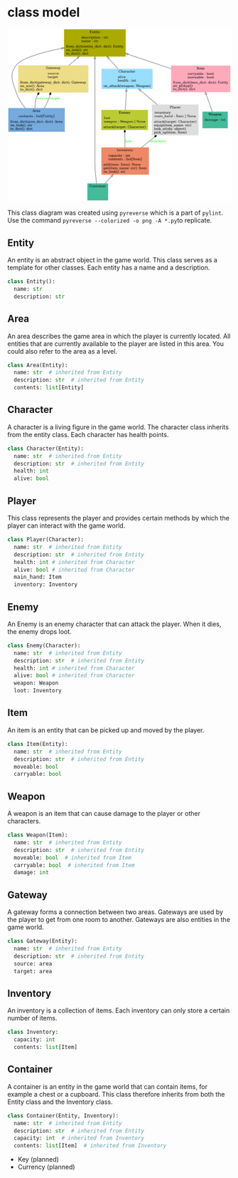 # class model

![class diagram](classes.png "class diagram")

This class diagram was created using `pyreverse` which is a part of `pylint`. Use the command `pyreverse --colorized -o png -A *.py`to replicate.

## Entity

An entity is an abstract object in the game world. This class serves as a template for other classes. Each entity has a name and a description.

```python
class Entity():
  name: str
  description: str
```

## Area

An area describes the game area in which the player is currently located. All entities that are currently available to the player are listed in this area. You could also refer to the area as a level.

```python
class Area(Entity):
  name: str  # inherited from Entity
  description: str  # inherited from Entity
  contents: list[Entity]
```

## Character

A character is a living figure in the game world. The character class inherits from the entity class. Each character has health points.

```python
class Character(Entity):
  name: str  # inherited from Entity
  description: str  # inherited from Entity
  health: int
  alive: bool
```

## Player

This class represents the player and provides certain methods by which the player can interact with the game world.

```python
class Player(Character):
  name: str  # inherited from Entity
  description: str  # inherited from Entity
  health: int # inherited from Character
  alive: bool # inherited from Character
  main_hand: Item
  inventory: Inventory
```

## Enemy

An Enemy is an enemy character that can attack the player. When it dies, the enemy drops loot.

```python
class Enemy(Character):
  name: str  # inherited from Entity
  description: str  # inherited from Entity
  health: int # inherited from Character
  alive: bool # inherited from Character
  weapon: Weapon
  loot: Inventory
```

## Item

An item is an entity that can be picked up and moved by the player.

```python
class Item(Entity):
  name: str  # inherited from Entity
  description: str  # inherited from Entity
  moveable: bool
  carryable: bool
```

## Weapon

A weapon is an item that can cause damage to the player or other characters.

```python
class Weapon(Item):
  name: str  # inherited from Entity
  description: str  # inherited from Entity
  moveable: bool  # inherited from Item
  carryable: bool  # inherited from Item
  damage: int
```

## Gateway

A gateway forms a connection between two areas. Gateways are used by the player to get from one room to another. Gateways are also entities in the game world.

```python
class Gateway(Entity):
  name: str  # inherited from Entity
  description: str  # inherited from Entity
  source: area
  target: area
```

## Inventory

An inventory is a collection of items. Each inventory can only store a certain number of items.

```python
class Inventory:
  capacity: int
  contents: list[Item]
```

## Container

A container is an entity in the game world that can contain items, for example a chest or a cupboard. This class therefore inherits from both the Entity class and the Inventory class.

```python
class Container(Entity, Inventory):
  name: str  # inherited from Entity
  description: str  # inherited from Entity
  capacity: int  # inherited from Inventory
  contents: list[Item]  # inherited from Inventory
```

- Key (planned)
- Currency (planned)
